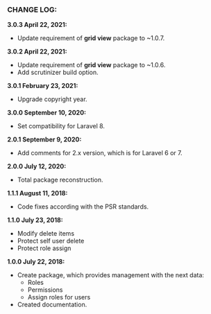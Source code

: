 ### CHANGE LOG:

**3.0.3 April 22, 2021:**
- Update requirement of **grid view** package to ~1.0.7.

**3.0.2 April 22, 2021:**
- Update requirement of **grid view** package to ~1.0.6.
- Add scrutinizer build option.

**3.0.1 February 23, 2021:**
- Upgrade copyright year.

**3.0.0 September 10, 2020:**
- Set compatibility for Laravel 8.

**2.0.1 September 9, 2020:**
- Add comments for 2.x version, which is for Laravel 6 or 7.

**2.0.0 July 12, 2020:**
- Total package reconstruction.

**1.1.1 August 11, 2018:**
- Code fixes according with the PSR standards.

**1.1.0 July 23, 2018:**
- Modify delete items
- Protect self user delete
- Protect role assign

**1.0.0 July 22, 2018:**
- Create package, which provides management with the next data:
    - Roles
    - Permissions
    - Assign roles for users
- Created documentation.
